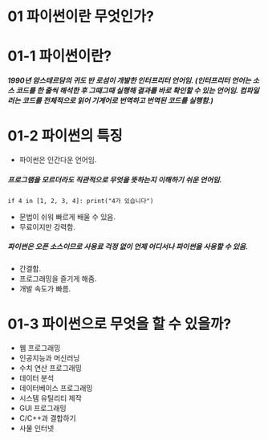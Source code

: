01 파이썬이란 무엇인가?
=======================

01-1 파이썬이란?
================
##### 1990년 암스테르담의 귀도 반 로섬이 개발한 인터프리터 언어임. (인터프리터 언어는 소스 코드를 한 줄씩 해석한 후 그때그때 실행해 결과를 바로 확인할 수 있는 언어임. 컴파일러는 코드를 전체적으로 읽어 기계어로 번역하고 번역된 코드를 실행함.)

01-2 파이썬의 특징
==================
* 파이썬은 인간다운 언어임.
##### 프로그램을 모르더라도 직관적으로 무엇을 뜻하는지 이해하기 쉬운 언어임.
    if 4 in [1, 2, 3, 4]: print("4가 있습니다")
* 문법이 쉬워 빠르게 배울 수 있음.
* 무료이지만 강력함.
##### 파이썬은 오픈 소스이므로 사용료 걱정 없이 언제 어디서나 파이썬을 사용할 수 있음.
* 간결함.
* 프로그래밍을 즐기게 해줌.
* 개발 속도가 빠름.

01-3 파이썬으로 무엇을 할 수 있을까?
==================================
* 웹 프로그래밍
* 인공지능과 머신러닝
* 수치 연산 프로그래밍
* 데이터 분석
* 데이터베이스 프로그래밍
* 시스템 유틸리티 제작
* GUI 프로그래밍
* C/C++과 결합하기
* 사물 인터넷
